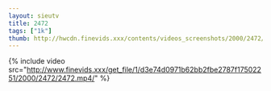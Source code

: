 ```yaml
--- 
layout: sieutv
title: 2472
tags: ["1k"]
thumb: http://hwcdn.finevids.xxx/contents/videos_screenshots/2000/2472/preview.mp4.jpg
---
```

{% include video src="http://www.finevids.xxx/get_file/1/d3e74d0971b62bb2fbe2787f17502251/2000/2472/2472.mp4/" %} 
